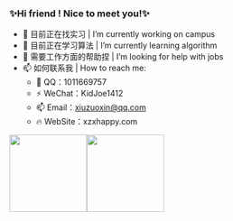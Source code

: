 
  ### ✨Hi friend ! Nice to meet you!✨
- 🔭 目前正在找实习 | I’m currently working on campus
- 🌱 目前正在学习算法 | I’m currently learning algorithm
- 🤔 需要工作方面的帮助捏 | I’m looking for help with jobs
- 📫 如何联系我 | How to reach me: 
  - 💬 QQ：1011669757 
  - ⚡ WeChat：KidJoe1412
  - 📫 Email：xiuzuoxin@qq.com
  - 🔥  WebSite：xzxhappy.com



<img align="" height="137px" src="https://github-readme-stats.vercel.app/api?username=KidJoe1412&hide_title=true&hide_border=true&show_icons=true&include_all_commits=true&line_height=21&bg_color=0,EC6C6C,666666,FFFC79,73FA79&theme=radical&locale=cn" /><img align="" height="137px" src="https://github-readme-stats.vercel.app/api/top-langs/?username=KidJoe1412&hide_title=true&hide_border=true&layout=compact&bg_color=0,666666,73FDFF,D783FF&theme=radical&locale=cn" />




<!--
**KidJoe1412/KidJoe1412** is a ✨ _special_ ✨ repository because its `README.md` (this file) appears on your GitHub profile.

Here are some ideas to get you started:

- 🔭 I’m currently working on ...
- 🌱 I’m currently learning ...
- 👯 I’m looking to collaborate on ...
- 🤔 I’m looking for help with ...
- 💬 Ask me about ...
- 📫 How to reach me: ...
- 😄 Pronouns: ...
- ⚡ Fun fact: ...
-->
